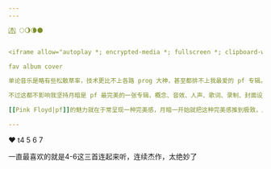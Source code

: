 ```yaml
---
---

🏳️‍🌈⃤ 🌕🌖🌘🌑


<iframe allow="autoplay *; encrypted-media *; fullscreen *; clipboard-write" frameborder="0" height="450" style="width:100%;max-width:660px;overflow:hidden;background:transparent;" sandbox="allow-forms allow-popups allow-same-origin allow-scripts allow-storage-access-by-user-activation allow-top-navigation-by-user-activation" src="https://embed.music.apple.com/hk/album/the-dark-side-of-the-moon/1065973699?l=en"></iframe>

fav album cover

单论音乐是略有些松散草率，技术更比不上各路 prog 大神，甚至都排不上我最爱的 pf 专辑。

不过这都不影响我坚持月暗是 pf 最完美的一张专辑，概念、音效、人声、歌词、录制、封面设计、代表单曲、专辑结构、乐队合作、商业意义、历史地位，一切都优美独立又和谐融化在一起，让“过誉”本身也成为了一种名副其实。

[[Pink Floyd|pf]]的魅力就在于常呈现一种完美感，月暗一开始就把这种完美感推到极致，从此他们精雕细琢走上巅峰。

---
```


❤️ t4 5 6 7

一直最喜欢的就是4-6这三首连起来听，连续杰作，太绝妙了